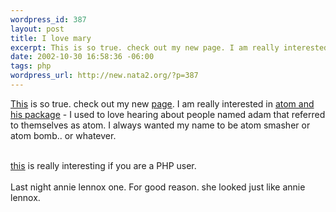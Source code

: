 ```yaml
--- 
wordpress_id: 387
layout: post
title: I love mary
excerpt: This is so true. check out my new page. I am really interested in atom and his package - I used to love hearing about people named adam that referred to themselves as atom. I always wanted my name to ...
date: 2002-10-30 16:58:36 -06:00
tags: php
wordpress_url: http://new.nata2.org/?p=387
---
```

<a href="http://www.ncbuy.com/news/wireless_news.html?qdate=2002-10-30&amp;nav=VIEW&amp;id=5089GZM56L8021030">This</a> is so true. check out my new <a href="http://www.dopeman.org/">page</a>. I am really interested in <a href="http://www.atomandhispackage.com">atom and his package</a> - I used to love hearing about people named adam that referred to themselves as atom. I always wanted my name to be atom smasher or atom bomb.. or whatever. <br/><br/>


<a href="http://public.yahoo.com/~radwin/talks/yahoo-phpcon2002.htm">this</a> is really interesting if you are a PHP user. <br/><br/>Last night annie lennox one. For good reason. she looked just like annie lennox.
